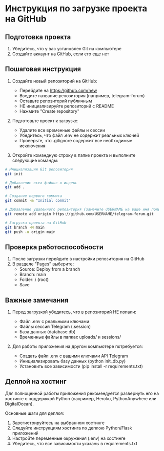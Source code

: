 # Инструкция по загрузке проекта на GitHub

## Подготовка проекта

1. Убедитесь, что у вас установлен Git на компьютере
2. Создайте аккаунт на GitHub, если его еще нет

## Пошаговая инструкция

1. Создайте новый репозиторий на GitHub:
   - Перейдите на https://github.com/new
   - Введите название репозитория (например, telegram-forum)
   - Оставьте репозиторий публичным
   - НЕ инициализируйте репозиторий с README
   - Нажмите "Create repository"

2. Подготовьте проект к загрузке:
   - Удалите все временные файлы и сессии
   - Убедитесь, что файл .env не содержит реальных ключей
   - Проверьте, что .gitignore содержит все необходимые исключения

3. Откройте командную строку в папке проекта и выполните следующие команды:
```bash
# Инициализация Git репозитория
git init

# Добавление всех файлов в индекс
git add .

# Создание первого коммита
git commit -m "Initial commit"

# Добавление удаленного репозитория (замените USERNAME на ваше имя пользователя GitHub)
git remote add origin https://github.com/USERNAME/telegram-forum.git

# Загрузка проекта на GitHub
git branch -M main
git push -u origin main
```

## Проверка работоспособности

1. После загрузки перейдите в настройки репозитория на GitHub
2. В разделе "Pages" выберите:
   - Source: Deploy from a branch
   - Branch: main
   - Folder: / (root)
   - Save

## Важные замечания

1. Перед загрузкой убедитесь, что в репозиторий НЕ попали:
   - Файл .env с реальными ключами
   - Файлы сессий Telegram (.session)
   - База данных (database.db)
   - Временные файлы в папках uploads/ и sessions/

2. Для работы приложения на другом компьютере потребуется:
   - Создать файл .env с вашими ключами API Telegram
   - Инициализировать базу данных (python init_db.py)
   - Установить все зависимости (pip install -r requirements.txt)

## Деплой на хостинг

Для полноценной работы приложения рекомендуется развернуть его на хостинге с поддержкой Python (например, Heroku, PythonAnywhere или DigitalOcean).

Основные шаги для деплоя:
1. Зарегистрируйтесь на выбранном хостинге
2. Следуйте инструкциям хостинга по деплою Python/Flask приложений
3. Настройте переменные окружения (.env) на хостинге
4. Убедитесь, что все зависимости указаны в requirements.txt